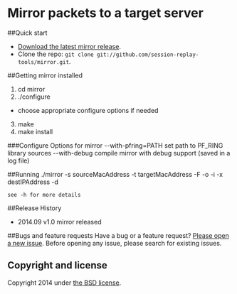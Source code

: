 # Mirror packets to a target server

##Quick start
* [Download the latest mirror release](https://github.com/session-replay-tools/mirror/releases).
* Clone the repo: `git clone git://github.com/session-replay-tools/mirror.git`.

##Getting mirror installed 
1. cd mirror
2. ./configure 
  - choose appropriate configure options if needed
3. make
4. make install

###Configure Options for mirror
     --with-pfring=PATH  set path to PF_RING library sources
     --with-debug        compile mirror with debug support (saved in a log file)

##Running 
    ./mirror -s sourceMacAddress -t targetMacAddress -F <filter> -o <device> -i <device> -x destIPAddress -d 

    see -h for more details

##Release History
+ 2014.09  v1.0    mirror released


##Bugs and feature requests
Have a bug or a feature request? [Please open a new issue](https://github.com/session-replay-tools/mirror/issues). Before opening any issue, please search for existing issues.


## Copyright and license

Copyright 2014 under [the BSD license](LICENSE).
